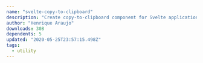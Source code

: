 ```yaml
---
name: "svelte-copy-to-clipboard"
description: "Create copy-to-clipboard component for Svelte applications."
author: "Henrique Araujo"
downloads: 308
dependents: 5
updated: "2020-05-25T23:57:15.498Z"
tags: 
  - utility
---
```

